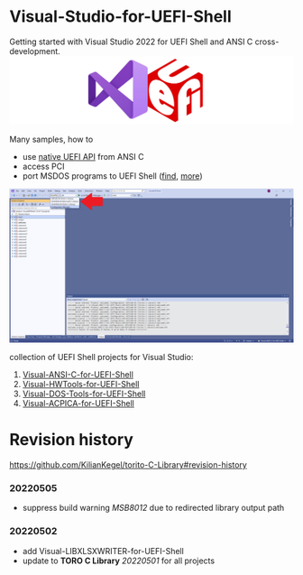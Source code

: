 # Visual-Studio-for-UEFI-Shell
Getting started with Visual Studio 2022 for UEFI Shell and ANSI C cross-development.
![visualUefi](visualUefiWide.png)

Many samples, how to 
* use [native UEFI API](https://uefi.org/sites/default/files/resources/UEFI_Spec_2_7.pdf) from ANSI C
* access PCI
* port MSDOS programs to UEFI Shell ([find](https://github.com/KilianKegel/Visual-DOS-Tools-for-UEFI-Shell/blob/master/find/main.c), [more](https://github.com/KilianKegel/Visual-DOS-Tools-for-UEFI-Shell/blob/master/more/main.c))

![C](https://github.com/KilianKegel/Visual-ANSI-C-for-UEFI-Shell/blob/master/CfgMgr.png)

collection of UEFI Shell projects for Visual Studio:

1. [Visual-ANSI-C-for-UEFI-Shell](https://github.com/KilianKegel/Visual-ANSI-C-for-UEFI-Shell#visual-ansi-c-for-uefi-shell)
2. [Visual-HWTools-for-UEFI-Shell](https://github.com/KilianKegel/Visual-HWTools-for-UEFI-Shell)
3. [Visual-DOS-Tools-for-UEFI-Shell](https://github.com/KilianKegel/Visual-DOS-Tools-for-UEFI-Shell)
4. [Visual-ACPICA-for-UEFI-Shell](https://github.com/KilianKegel/Visual-ACPICA-for-UEFI-Shell)

# Revision history
https://github.com/KilianKegel/torito-C-Library#revision-history
### 20220505
* suppress build warning *MSB8012* due to redirected library output path

### 20220502
* add  Visual-LIBXLSXWRITER-for-UEFI-Shell
* update to **TORO C Library** *20220501* for all projects
